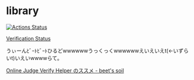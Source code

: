 # library

[![Actions Status](https://github.com/beet-aizu/library/workflows/verify/badge.svg)](https://github.com/beet-aizu/library/actions)

[Verification Status](https://beet-aizu.github.io/library/)

うぃーんﾋﾞｰﾄﾋﾞｰﾄひるどwwwwwwうっくっくwwwwwwえいえいえt(←いずらいt)いえいwwwwらて。

[Online Judge Verify Helper のススメ - beet&#39;s soil](http://beet-aizu.hatenablog.com/entry/online-judge-verify-helper)

